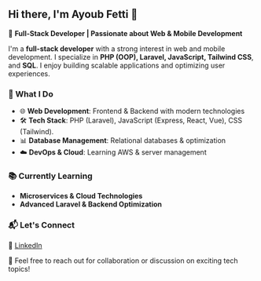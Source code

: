 ## Hi there, I'm Ayoub Fetti 👋  

🚀 **Full-Stack Developer | Passionate about Web & Mobile Development**  

I'm a **full-stack developer** with a strong interest in web and mobile development. I specialize in **PHP (OOP), Laravel, JavaScript, Tailwind CSS**, and **SQL**. I enjoy building scalable applications and optimizing user experiences.  

### 🔹 What I Do  
- 🌐 **Web Development**: Frontend & Backend with modern technologies  
- 🛠 **Tech Stack**: PHP (Laravel), JavaScript (Express, React, Vue), CSS (Tailwind).  
- 📊 **Database Management**: Relational databases & optimization
- ☁️ **DevOps & Cloud**: Learning AWS & server management  

### 📚 Currently Learning  
- **Microservices & Cloud Technologies**  
- **Advanced Laravel & Backend Optimization**  

### 📬 Let's Connect  
💼 [LinkedIn](https://www.linkedin.com/in/ayoub-fetti-09925a239/)

📩 Feel free to reach out for collaboration or discussion on exciting tech topics!  
